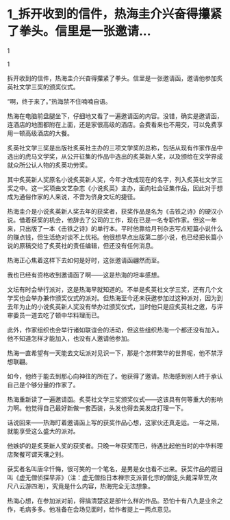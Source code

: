 # 1_拆开收到的信件，热海圭介兴奋得攥紧了拳头。信里是一张邀请...

1

1

拆开收到的信件，热海圭介兴奋得攥紧了拳头。信里是一张邀请函，邀请他参加炙英社文学三奖的颁奖仪式。

“啊，终于来了。”热海禁不住喃喃自语。

热海在电脑前盘腿坐下，仔细地又看了一遍邀请函的内容。没错，确实是邀请函，连酒店的地图都附在上面，还是家很高级的酒店。会费看来也不用交，可以免费享用一顿高级酒店的大餐。

炙英社文学三奖是出版社炙英社主办的三项文学奖的总称，包括从现有作家作品中选出的虎马文学奖，从公开征集的作品中选出的炙英新人奖，以及颁给在文学界成就众所公认人物的炙英功劳奖。

其中炙英新人奖原名小说炙英新人奖，今年才改成现在的名字，列入炙英社文学三奖之中。这一奖项由文艺杂志《小说炙英》主办，面向社会征集作品，因此对于想成为通俗作家的人来说，不啻为侪身文坛的捷径。

热海圭介是小说炙英新人奖去年的获奖者，获奖作品是名为《击铁之诗》的硬汉小说。借着获奖的机会，他辞去了公司的工作，现在已是一名专职作家。但这一年来，只出版了一本《击铁之诗》的单行本。平时他靠给月刊杂志写点短篇小说什么的赚点钱，但生活绝对谈不上优裕。他很想早点出版第二部小说，也已经把长篇小说的原稿交给了炙英社的责任编辑，但还没有任何消息。

热海正心焦着这样下去如何是好时，这张邀请函翩然而至。

我也已经有资格收到邀请函了啊——这是热海的坦率感想。

文坛有时会举行派对，这是热海早就知道的。不单是炙英社文学三奖，还有几个文学奖也会举办兼作颁奖仪式的派对。但热海至今还未获邀参加过这种派对，因为到去年为止的小说炙英新人奖没有举办过颁奖仪式，当时他只是应炙英社之邀，与评审委员一道去吃了顿中华料理而已。

此外，作家组织也会举行诸如联谊会的活动，但这些组织热海一个都还没有加入。他不知道怎样才能加入，也没有人邀请他参加。

热海一直希望有一天能去文坛派对见识一下，那是个怎样繁华的世界呢，他不禁浮想联翩。

如今，他终于能去到那心向神往的所在了。他获得了邀请。热海感到别人终于承认自己是个够分量的作家了。

热海重新读了一遍邀请函。炙英社文学三奖颁奖仪式——这该具有何等重大的影响力啊。他觉得自己最好新做一套西装，头发也得去美发店打理一下。

话说回来——热海盯着邀请函上写的获奖作品心想，这家伙还真走运。一年之隔，就能享受这么盛大的派对。

他嫉妒的是炙英新人奖的获奖者。只晚一年获奖而已，待遇比起他当时的中华料理店聚餐可谓天壤之别。

获奖者名叫唐伞忏悔，很可笑的一个笔名，是男是女也看不出来。获奖作品的题目叫《虚无僧侦探早非》（注：虚无僧指日本禅宗支派普化宗的僧徒,头戴深草笠,吹尺八云游四海），究竟是什么内容，热海完全无法想象。

热海心想，在参加派对前，得搞清楚这是部什么样的作品。恐怕十有八九是业余之作，毛病多多。他准备在会场见面时，给作者提上一两点意见。